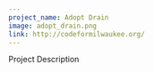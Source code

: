 ```yaml
---
project_name: Adopt Drain
image: adopt_drain.png
link: http://codeformilwaukee.org/
---
```


Project Description
